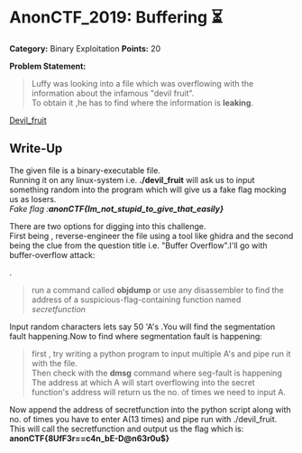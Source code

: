 # AnonCTF_2019: Buffering ⏳

**Category:** Binary Exploitation
**Points:** 20

**Problem Statement:**

>Luffy was looking into a file which was overflowing with the information about the infamous "devil fruit".<BR>
To obtain it ,he has to find where the information is <b>leaking</b>.<BR>


<A href="https://drive.google.com/open?id=121OLA-1DZPAWORPY9QuD-Q94MhOPGeRw">Devil_fruit</A>

## Write-Up
The given file is a binary-executable file.<br>
Running it on any linux-system i.e. <b>./devil_fruit</b> will ask us to input something random into the program which will give us a fake flag mocking us as losers.<br>
<i>Fake flag :<b>anonCTF{Im_not_stupid_to_give_that_easily}</b></i>

<p> There are two options for digging into this challenge.<br>First being , reverse-engineer the file using a tool like ghidra and the second being the clue from the question title i.e. "Buffer Overflow".I'll go with buffer-overflow attack:</p>.

>run a command called <b>objdump</b> or use any disassembler to find the address of a suspicious-flag-containing function named <i>secretfunction</i><br>

Input random characters lets say 50 'A's .You will find the segmentation fault happening.Now to find where segmentation fault is happening:

> first , try writing a python program to input multiple A's and pipe run it with the file.<br>Then check with the <b>dmsg</b> command where seg-fault is happening<br>
>The address at which A will start overflowing into the secret function's address will return us the no. of times we need to input A.<br>

Now append the address of secretfunction into the python script along with no. of times you have to enter A(13 times) and pipe run with ./devil_fruit.<br>
This will call the secretfunction and output us the flag which is:<br>
<b>anonCTF{8UfF3r==c4n_bE-D@n63r0u$}</b>
